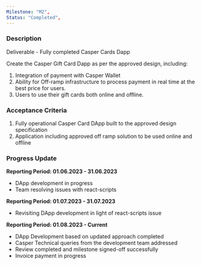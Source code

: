 ```yaml
---
Milestone: "M2",
Status: "Completed",
---
```

<!--lang:en--> 
### Description

Deliverable - Fully completed Casper Cards Dapp

Create the Casper Gift Card Dapp as per the approved design, including:
1. Integration of payment with Casper Wallet
2. Ability for Off-ramp infrastructure to process payment in real time at the best price for users.
3. Users to use their gift cards both online and offline.



### Acceptance Criteria

1. Fully operational Casper Card DApp built to the approved design specification
2. Application including approved off ramp solution to be used online and offline 


### Progress Update

**Reporting Period: 01.06.2023 - 31.06.2023**
- DApp development in progress
- Team resolving issues with react-scripts


**Reporting Period: 01.07.2023 - 31.07.2023**
- Revisiting DApp development in light of react-scripts issue

**Reporting Period: 01.08.2023 - Current**
- DApp Development based on updated approach completed
- Casper Technical queries from the development team addressed
- Review completed and milestone signed-off successfully
- Invoice payment in progress 
